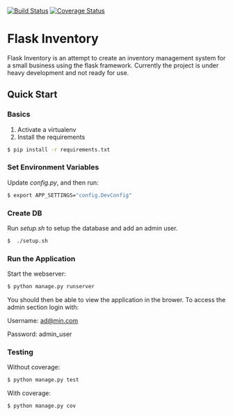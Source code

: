 [![Build Status](https://travis-ci.org/paris3200/flask-inventory.svg)](https://travis-ci.org/paris3200/flask-inventory) [![Coverage Status](https://coveralls.io/repos/paris3200/flask-inventory/badge.svg?branch=master&service=github)](https://coveralls.io/github/paris3200/flask-inventory?branch=master)

# Flask Inventory

Flask Inventory is an attempt to create an inventory management system for
a small business using the flask framework.  Currently the project is under heavy
development and not ready for use.    



## Quick Start

### Basics

1. Activate a virtualenv
1. Install the requirements
```sh
$ pip install -r requirements.txt
```

### Set Environment Variables

Update *config.py*, and then run:

```sh
$ export APP_SETTINGS="config.DevConfig"
```

### Create DB

Run _setup.sh_ to setup the database and add an admin user.  

```sh
$  ./setup.sh
```

### Run the Application

Start the webserver:

```sh
$ python manage.py runserver
```

You should then be able to view the application in the brower.  To access the admin section login with:

Username: ad@min.com

Password: admin_user

### Testing

Without coverage:

```sh
$ python manage.py test
```

With coverage:

```sh
$ python manage.py cov
```
